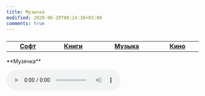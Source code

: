 ```yaml
---
title: Музычка
modified: 2020-06-29T00:24:38+03:00
comments: true
---
```


<table><tbody style="width:100%;display:table;text-align:center;"><tr>
  <td><a href="./soft"><b>Софт</b></a></td>
  <td><a href="./books"><b>Книги</b></a></td>
  <td><a href="./music"><b>Музыка</b></a></td>
  <td><a href="./kino"><b>Кино</b></a></td>
</tr></tbody></table>
**Музячка**

<audio controls="" autoplay="" name="media"><source src="https://noasrv.caster.fm:10001/stream" type="audio/mpeg"></audio>

